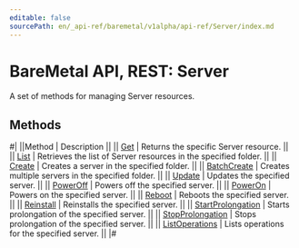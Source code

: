 ```yaml
---
editable: false
sourcePath: en/_api-ref/baremetal/v1alpha/api-ref/Server/index.md
---
```


# BareMetal API, REST: Server

A set of methods for managing Server resources.

## Methods

#|
||Method | Description ||
|| [Get](get.md) | Returns the specific Server resource. ||
|| [List](list.md) | Retrieves the list of Server resources in the specified folder. ||
|| [Create](create.md) | Creates a server in the specified folder. ||
|| [BatchCreate](batchCreate.md) | Creates multiple servers in the specified folder. ||
|| [Update](update.md) | Updates the specified server. ||
|| [PowerOff](powerOff.md) | Powers off the specified server. ||
|| [PowerOn](powerOn.md) | Powers on the specified server. ||
|| [Reboot](reboot.md) | Reboots the specified server. ||
|| [Reinstall](reinstall.md) | Reinstalls the specified server. ||
|| [StartProlongation](startProlongation.md) | Starts prolongation of the specified server. ||
|| [StopProlongation](stopProlongation.md) | Stops prolongation of the specified server. ||
|| [ListOperations](listOperations.md) | Lists operations for the specified server. ||
|#